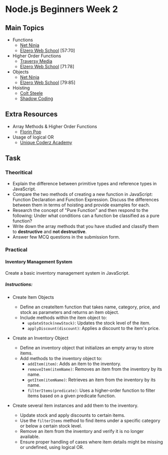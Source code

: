 # Node.js Beginners Week 2

## Main Topics

* Functions
    - [Net Ninja](https://www.youtube.com/watch?v=xUI5Tsl2JpY)
    - [Elzero Web School](https://www.youtube.com/playlist?list=PLDoPjvoNmBAx3kiplQR_oeDqLDBUDYwVv) [57:70]
* Higher Order Functions
    - [Traversy Media](https://www.youtube.com/watch?v=rRgD1yVwIvE)
    - [Elzero Web School](https://www.youtube.com/playlist?list=PLDoPjvoNmBAx3kiplQR_oeDqLDBUDYwVv) [71:78]
* Objects
    - [Net Ninja](https://www.youtube.com/watch?v=X0ipw1k7ygU)
    - [Elzero Web School](https://www.youtube.com/playlist?list=PLDoPjvoNmBAx3kiplQR_oeDqLDBUDYwVv) [79:85]
* Hoisting
    - [Colt Steele](https://www.youtube.com/watch?v=j-9_15QBW2s)
    - [Shadow Coding](https://www.youtube.com/watch?v=XrCMAmxGA7o)

## Extra Resources

* Array Methods & Higher Order Functions
    - [Florin Pop](https://www.youtube.com/playlist?list=PLgBH1CvjOA62PBFIDq55-S6Beivje30A2)
* Usage of logical OR
    - [Unique Coderz Academy](https://www.youtube.com/watch?v=u7eGlZMimDU)


## Task


### Theoritical
* Explain the difference between primitive types and reference types in JavaScript.
* Compare the two methods of creating a new function in JavaScript: Function Declaration and Function Expression. Discuss the differences between them in terms of hoisting and provide examples for each.
* Research the concept of "Pure Function" and then respond to the following: Under what conditions can a function be classified as a pure function?
* Write down the array methods that you have studied and classify them to **destructive** and **not destructive**.
* Answer few MCQ questions in the submission form.

### Practical

#### Inventory Management System

Create a basic inventory management system in JavaScript.

##### Instructions:

* Create Item Objects

    - Define an createItem function that takes name, category, price, and stock as parameters and returns an item object.
    - Include methods within the item object to:
        * `updateStock(newStock)`: Updates the stock level of the item.
        * `applyDiscount(discount)`: Applies a discount to the item's price.

* Create an Inventory Object

    - Define an inventory object that initializes an empty array to store items.
    - Add methods to the inventory object to:
        * `addItem(item)`: Adds an item to the inventory.
        * `removeItem(itemName)`: Removes an item from the inventory by its name.
        * `getItem(itemName)`: Retrieves an item from the inventory by its name.
        * `filterItems(predicate)`: Uses a higher-order function to filter items based on a given predicate function.

* Create several item instances and add them to the inventory.

    - Update stock and apply discounts to certain items.
    - Use the `filterItems` method to find items under a specific category or below a certain stock level.
    - Remove an item from the inventory and verify it is no longer available.
    - Ensure proper handling of cases where item details might be missing or undefined, using logical OR.